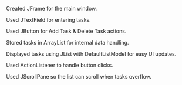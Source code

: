 Created JFrame for the main window.

Used JTextField for entering tasks.

Used JButton for Add Task & Delete Task actions.

Stored tasks in ArrayList<String> for internal data handling.

Displayed tasks using JList with DefaultListModel for easy UI updates.

Used ActionListener to handle button clicks.

Used JScrollPane so the list can scroll when tasks overflow.
